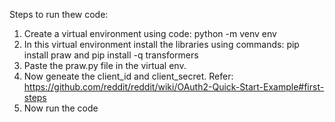 Steps to run thew code:
1. Create a virtual environment using code: python -m venv env
2. In this virtual environment install the libraries using commands: pip install praw and pip install -q transformers
3. Paste the praw.py file in the virtual env.
4. Now geneate the client_id and client_secret. Refer: https://github.com/reddit/reddit/wiki/OAuth2-Quick-Start-Example#first-steps
5. Now run the code
